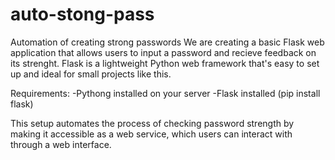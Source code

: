 # auto-stong-pass
Automation of creating  strong passwords
We are creating a basic Flask web application that allows users to input a password and recieve feedback on its strenght. 
Flask is a lightweight Python web framework that's easy to set up and ideal for small projects like this. 

Requirements:
-Pythong installed on your server
-Flask installed (pip install flask) 

This setup automates the process of checking password strength by making it accessible as a web service, 
which users can interact with through a web interface. 

